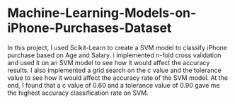 # Machine-Learning-Models-on-iPhone-Purchases-Dataset

In this project, I used Scikit-Learn to create a SVM model to classify iPhone purchase based on Age and Salary. i implemented n-fold cross validation and used it on an SVM model to see how it would affect the accuracy results. I also implemented a grid search on the c value and the tolerance value to see how it would affect the accuracy rate of the SVM model. At the end, I found that a c value of 0.60 and a tolerance value of 0.90 gave me the highest accuracy classification rate on SVM.
